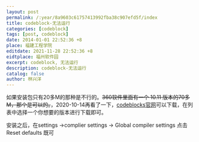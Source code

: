 ```yaml
---
layout: post
permalink: /:year/8a9603c61757413992fba38c907efd5f/index
title: codeblock-无法运行
categories: [codeblock]
tags: [post, codeblock]
date: 2014-01-01 22:52:36 +8
place: 福建工程学院
editdate: 2021-11-28 22:52:36 +8
eidtplace: 福州软件园
excerpt: codeblock, 无法运行
description: codeblock-无法运行
catalog: false
author: 林兴洋
---
```


如果安装包只有20多M的那种是不行的。~~360软件里面有一个 10.11 版本的70多M，那个是可以的。~~，2020-10-14再看了一下，[codeblocks官网](http://www.codeblocks.org/downloads/26)可以下载，在列表中选择一个你想要的版本进行下载即可。

安装之后，在settings ->complier settings -> Global compiler settings 点击 Reset defaults 既可

